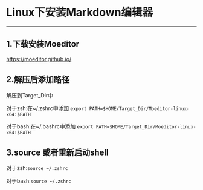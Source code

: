 # Linux下安装Markdown编辑器

---
## 1.下载安装Moeditor

https://moeditor.github.io/

## 2.解压后添加路径

解压到Target_Dir中

对于zsh:在~/.zshrc中添加 `export PATH=$HOME/Target_Dir/Moeditor-linux-x64:$PATH`

对于bash:在~/.bashrc中添加 `export PATH=$HOME/Target_Dir/Moeditor-linux-x64:$PATH`


## 3.source 或者重新启动shell

对于zsh:`source ~/.zshrc`

对于bash:`source ~/.zshrc`
